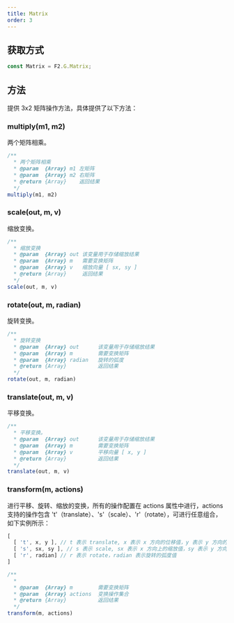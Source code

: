 ```yaml
---
title: Matrix
order: 3
---
```


## 获取方式
```javascript
const Matrix = F2.G.Matrix;
```

## 方法
提供 3x2 矩阵操作方法，具体提供了以下方法：

### multiply(m1, m2)

两个矩阵相乘。

```javascript
/**
  * 两个矩阵相乘
  * @param  {Array} m1 左矩阵
  * @param  {Array} m2 右矩阵
  * @return {Array}    返回结果
  */
multiply(m1, m2)
```

### scale(out, m, v)

缩放变换。

```javascript
/**
  * 缩放变换
  * @param  {Array} out 该变量用于存储缩放结果
  * @param  {Array} m   需要变换矩阵
  * @param  {Array} v   缩放向量 [ sx, sy ]
  * @return {Array}     返回结果
  */
scale(out, m, v)
```

### rotate(out, m, radian)

旋转变换。

```javascript
/**
  * 旋转变换
  * @param  {Array} out      该变量用于存储缩放结果
  * @param  {Array} m        需要变换矩阵
  * @param  {Array} radian   旋转的弧度
  * @return {Array}          返回结果
  */
rotate(out, m, radian)
```

### translate(out, m, v)

平移变换。

```javascript
/**
  * 平移变换。
  * @param  {Array} out      该变量用于存储缩放结果
  * @param  {Array} m        需要变换矩阵
  * @param  {Array} v        平移向量 [ x, y ]
  * @return {Array}          返回结果
  */
translate(out, m, v)
```

### transform(m, actions)

进行平移、旋转、缩放的变换，所有的操作配置在 actions 属性中进行，actions 支持的操作包含 't'（translate）、's'（scale）、'r'（rotate），可进行任意组合，如下实例所示：

```javascript
[
  [ 't', x, y ], // t 表示 translate, x 表示 x 方向的位移值，y 表示 y 方向的位移值
  [ 's', sx, sy ], // s 表示 scale, sx 表示 x 方向上的缩放值，sy 表示 y 方向的缩放值
  [ 'r', radian] // r 表示 rotate，radian 表示旋转的弧度值
]
```

```javascript
/**
  *
  * @param  {Array} m        需要变换矩阵
  * @param  {Array} actions  变换操作集合
  * @return {Array}          返回结果
  */
transform(m, actions)
```


